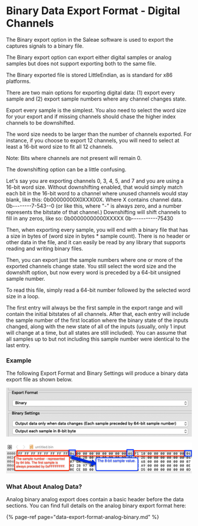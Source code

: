 # Binary Data Export Format - Digital Channels

The Binary export option in the Saleae software is used to export the captures signals to a binary file.

The Binary export option can export either digital samples or analog samples but does not support exporting both to the same file.

The Binary exported file is stored LittleEndian, as is standard for x86 platforms.

There are two main options for exporting digital data: \(1\) export every sample and \(2\) export sample numbers where any channel changes state.

Export every sample is the simplest. You also need to select the word size for your export and if missing channels should chase the higher index channels to be downshifted.

The word size needs to be larger than the number of channels exported. For instance, if you choose to export 12 channels, you will need to select at least a 16-bit word size to fit all 12 channels.

Note: Bits where channels are not present will remain 0.

The downshifting option can be a little confusing.

Let's say you are exporting channels 0, 3, 4, 5, and 7 and you are using a 16-bit word size. Without downshifting enabled, that would simply match each bit in the 16-bit word to a channel where unused channels would stay blank, like this: 0b00000000X0XXX00X. Where X contains channel data. 0b--------7-543--0 \(or like this, where "-" is always zero, and a number represents the bitstate of that channel.\) Downshifting will shift channels to fill in any zeros, like so: 0b00000000000XXXXX 0b-----------75430

Then, when exporting every sample, you will end with a binary file that has a size in bytes of \(word size in bytes \* sample count\). There is no header or other data in the file, and it can easily be read by any library that supports reading and writing binary files.

Then, you can export just the sample numbers where one or more of the exported channels change state. You still select the word size and the downshift option, but now every word is preceded by a 64-bit unsigned sample number.

To read this file, simply read a 64-bit number followed by the selected word size in a loop.

The first entry will always be the first sample in the export range and will contain the initial bitstates of all channels. After that, each entry will include the sample number of the first location where the binary state of the inputs changed, along with the new state of all of the inputs \(usually, only 1 input will change at a time, but all states are still included\). You can assume that all samples up to but not including this sample number were identical to the last entry.

### Example

The following Export Format and Binary Settings will produce a binary data export file as shown below.

![](../../.gitbook/assets/2019-06-27_1936.png)

![](../../.gitbook/assets/2019-06-27_1947.png)

### What About Analog Data? 

Analog binary analog export does contain a basic header before the data sections. You can find full details on the analog binary export format here:

{% page-ref page="data-export-format-analog-binary.md" %}



